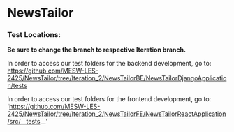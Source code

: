 # NewsTailor

### Test Locations:
**Be sure to change the branch to respective Iteration branch.**

In order to access our test folders for the backend development, go to:
 https://github.com/MESW-LES-2425/NewsTailor/tree/Iteration_2/NewsTailorBE/NewsTailorDjangoApplication/tests

In order to access our test folders for the frontend development, go to:
 'https://github.com/MESW-LES-2425/NewsTailor/tree/Iteration_2/NewsTailorFE/NewsTailorReactApplication/src/__tests__' 


